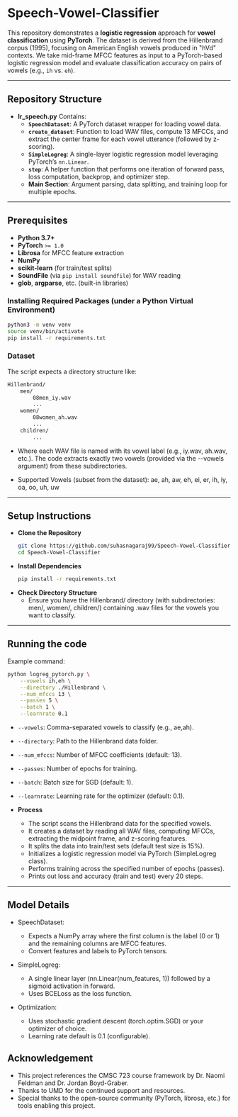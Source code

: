 # Speech-Vowel-Classifier

This repository demonstrates a **logistic regression** approach for **vowel classification** using **PyTorch**. The dataset is derived from the Hillenbrand corpus (1995), focusing on American English vowels produced in "hVd" contexts. We take mid-frame MFCC features as input to a PyTorch-based logistic regression model and evaluate classification accuracy on pairs of vowels (e.g., `ih` vs. `eh`).

---

## Repository Structure

- **lr_speech.py**
  Contains:
  - **`SpeechDataset`**: A PyTorch dataset wrapper for loading vowel data.
  - **`create_dataset`**: Function to load WAV files, compute 13 MFCCs, and extract the center frame for each vowel utterance (followed by z-scoring).
  - **`SimpleLogreg`**: A single-layer logistic regression model leveraging PyTorch’s `nn.Linear`.
  - **`step`**: A helper function that performs one iteration of forward pass, loss computation, backprop, and optimizer step.
  - **Main Section**: Argument parsing, data splitting, and training loop for multiple epochs.

---

## Prerequisites

- **Python 3.7+**
- **PyTorch** `>= 1.0`
- **Librosa** for MFCC feature extraction
- **NumPy**
- **scikit-learn** (for train/test splits)
- **SoundFile** (via `pip install soundfile`) for WAV reading
- **glob**, **argparse**, etc. (built-in libraries)

### Installing Required Packages (under a Python Virtual Environment)

```bash
python3 -m venv venv
source venv/bin/activate
pip install -r requirements.txt
```

### Dataset
The script expects a directory structure like:
```bash
Hillenbrand/
    men/
        08men_iy.wav
        ...
    women/
        08women_ah.wav
        ...
    children/
        ...
```
- Where each WAV file is named with its vowel label (e.g., iy.wav, ah.wav, etc.). The code extracts exactly two vowels (provided via the --vowels argument) from these subdirectories.

- Supported Vowels (subset from the dataset): ae, ah, aw, eh, ei, er, ih, iy, oa, oo, uh, uw

---

## Setup Instructions

- **Clone the Repository**
  ```bash
  git clone https://github.com/suhasnagaraj99/Speech-Vowel-Classifier.git
  cd Speech-Vowel-Classifier
  ```
- **Install Dependencies**
  ```bash
  pip install -r requirements.txt
  ```
- **Check Directory Structure**
  - Ensure you have the Hillenbrand/ directory (with subdirectories: men/, women/, children/) containing .wav files for the vowels you want to classify.

---

## Running the code

Example command:
```bash
python logreg_pytorch.py \
    --vowels ih,eh \
    --directory ./Hillenbrand \
    --num_mfccs 13 \
    --passes 5 \
    --batch 1 \
    --learnrate 0.1
```
  - `--vowels`: Comma-separated vowels to classify (e.g., ae,ah).
  - `--directory`: Path to the Hillenbrand data folder.
  - `--num_mfccs`: Number of MFCC coefficients (default: 13).
  - `--passes`: Number of epochs for training.
  - `--batch`: Batch size for SGD (default: 1).
  - `--learnrate`: Learning rate for the optimizer (default: 0.1).

- **Process**
  - The script scans the Hillenbrand data for the specified vowels.
  - It creates a dataset by reading all WAV files, computing MFCCs, extracting the midpoint frame, and z-scoring features.
  - It splits the data into train/test sets (default test size is 15%).
  - Initializes a logistic regression model via PyTorch (SimpleLogreg class).
  - Performs training across the specified number of epochs (passes).
  - Prints out loss and accuracy (train and test) every 20 steps.

---

## Model Details
- SpeechDataset:
  - Expects a NumPy array where the first column is the label (0 or 1) and the remaining columns are MFCC features.
  - Convert features and labels to PyTorch tensors.

- SimpleLogreg:
  - A single linear layer (nn.Linear(num_features, 1)) followed by a sigmoid activation in forward.
  - Uses BCELoss as the loss function.

- Optimization:
  - Uses stochastic gradient descent (torch.optim.SGD) or your optimizer of choice.
  - Learning rate default is 0.1 (configurable).
 
## Acknowledgement

- This project references the CMSC 723 course framework by Dr. Naomi Feldman and Dr. Jordan Boyd-Graber.
- Thanks to UMD for the continued support and resources.
- Special thanks to the open-source community (PyTorch, librosa, etc.) for tools enabling this project.

